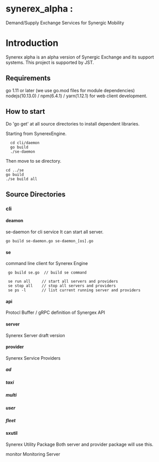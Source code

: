# synerex_alpha :
Demand/Supply Exchange Services for Synergic Mobility

# Introduction
Synerex alpha is an alpha version of Synergic Exchange and its support systems.
This project is supported by JST.

## Requirements
go 1.11 or later (we use go.mod files for module dependencies)
nodejs(10.13.0) / npm(6.4.1) / yarn(1.12.1) for web client development.

## How to start
Do 'go get' at all source directories to install dependent libraries.

Starting from SynerexEngine.
```
  cd cli/daemon
  go build
  ./se-daemon
```

Then move to se directory.
```
cd ../se
go build
./se build all
```

## Source Directories

### cli
#### deamon
 se-daemon for cli service
  It can start all server.
 ```
 go build se-daemon.go se-daemon_[os].go
 ```


#### se
 command line client for Synerex Engine
```
 go build se.go  // build se command
 
 se run all     // start all servers and providers
 se stop all    // stop all servers and providers
 se ps -l       // list current running server and providers
```

#### api

Protocl Buffer / gRPC definition of Synergex API

#### server

Synerex Server draft version

#### provider

Synerex Service Providers

#####    ad

#####    taxi

#####    multi

#####    user

#####    fleet

#### sxutil

Synerex Utility Package Both server and provider package will
use this.

monitor Monitoring Server

